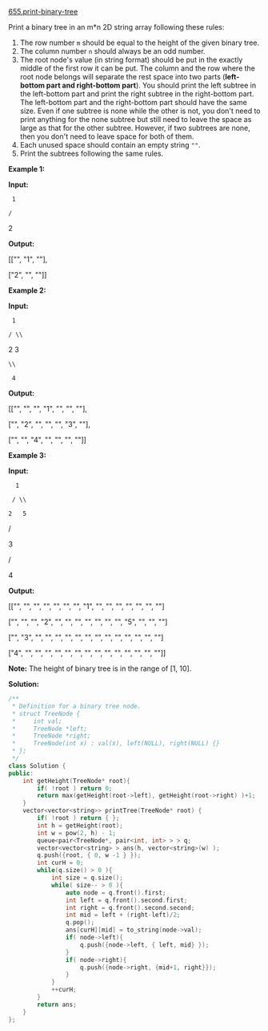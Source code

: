 [655.print-binary-tree](https://leetcode.com/problems/print-binary-tree/)  

Print a binary tree in an m\*n 2D string array following these rules:

1.  The row number `m` should be equal to the height of the given binary tree.
2.  The column number `n` should always be an odd number.
3.  The root node's value (in string format) should be put in the exactly middle of the first row it can be put. The column and the row where the root node belongs will separate the rest space into two parts (**left-bottom part and right-bottom part**). You should print the left subtree in the left-bottom part and print the right subtree in the right-bottom part. The left-bottom part and the right-bottom part should have the same size. Even if one subtree is none while the other is not, you don't need to print anything for the none subtree but still need to leave the space as large as that for the other subtree. However, if two subtrees are none, then you don't need to leave space for both of them.
4.  Each unused space should contain an empty string `""`.
5.  Print the subtrees following the same rules.

**Example 1:**  

  
**Input:**
  
     1
  
    /
  
   2
  
**Output:**
  
\[\["", "1", ""\],
  
 \["2", "", ""\]\]
  

**Example 2:**  

  
**Input:**
  
     1
  
    / \\
  
   2   3
  
    \\
  
     4
  
**Output:**
  
\[\["", "", "", "1", "", "", ""\],
  
 \["", "2", "", "", "", "3", ""\],
  
 \["", "", "4", "", "", "", ""\]\]
  

**Example 3:**  

  
**Input:**
  
      1
  
     / \\
  
    2   5
  
   / 
  
  3 
  
 / 
  
4 
  
**Output:**
  

  
\[\["",  "",  "", "",  "", "", "", "1", "",  "",  "",  "",  "", "", ""\]
  
 \["",  "",  "", "2", "", "", "", "",  "",  "",  "",  "5", "", "", ""\]
  
 \["",  "3", "", "",  "", "", "", "",  "",  "",  "",  "",  "", "", ""\]
  
 \["4", "",  "", "",  "", "", "", "",  "",  "",  "",  "",  "", "", ""\]\]
  

**Note:** The height of binary tree is in the range of \[1, 10\].  



**Solution:**  

```cpp
/**
 * Definition for a binary tree node.
 * struct TreeNode {
 *     int val;
 *     TreeNode *left;
 *     TreeNode *right;
 *     TreeNode(int x) : val(x), left(NULL), right(NULL) {}
 * };
 */
class Solution {
public:
    int getHeight(TreeNode* root){
        if( !root ) return 0;
        return max(getHeight(root->left), getHeight(root->right) )+1;
    }
    vector<vector<string>> printTree(TreeNode* root) {
        if( !root ) return { };
        int h = getHeight(root);
        int w = pow(2, h) - 1;
        queue<pair<TreeNode*, pair<int, int> > > q;
        vector<vector<string> > ans(h, vector<string>(w) );
        q.push({root, { 0, w -1 } });
        int curH = 0;
        while(q.size() > 0 ){
            int size = q.size();
            while( size-- > 0 ){
                auto node = q.front().first;
                int left = q.front().second.first;
                int right = q.front().second.second;
                int mid = left + (right-left)/2;
                q.pop();
                ans[curH][mid] = to_string(node->val);
                if( node->left){
                    q.push({node->left, { left, mid} });
                }
                if( node->right){
                    q.push({node->right, {mid+1, right}});
                }
            }
            ++curH;
        }
        return ans;
    }
};
```
      